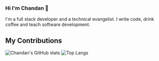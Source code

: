 ### Hi I'm Chandan 👋
I'm a full stack developer and a technical evangelist. I write code, drink coffee and teach software development.

## My Contributions

![Chandan's GitHub stats](https://github-readme-stats.vercel.app/api?username=chandanch&show_icons=true&hide_rank=true&theme=shadow_blue)
![Top Langs](https://github-readme-stats.vercel.app/api/top-langs/?username=chandanch&layout=compact&theme=shadow_green)
